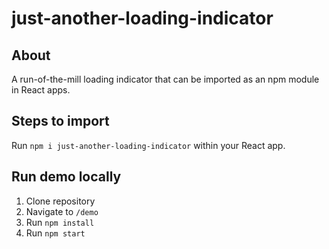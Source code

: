 # just-another-loading-indicator

## About

A run-of-the-mill loading indicator that can be imported as an npm module in React apps.

## Steps to import

Run `npm i just-another-loading-indicator` within your React app.

## Run demo locally

1. Clone repository
2. Navigate to `/demo`
3. Run `npm install`
4. Run `npm start`
